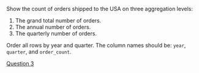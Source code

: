 Show the count of orders shipped to the USA on three aggregation levels:

1. The grand total number of orders.
2. The annual number of orders.
3. The quarterly number of orders.

Order all rows by year and quarter. The column names should be: `year`, `quarter`, and `order_count`.

[Question 3](https://learnsql.com/course/sql-revenue-trend-analysis/comparing-revenue/summary/question-3)
